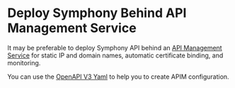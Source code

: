 # Deploy Symphony Behind API Management Service

It may be preferable to deploy Symphony API behind an [API Management Service](https://azure.microsoft.com/products/api-management) for static IP and domain names, automatic certificate binding, and monitoring.

You can use the [OpenAPI V3 Yaml](../api/symphony-api-openapi.yaml) to help you to create APIM configuration.

